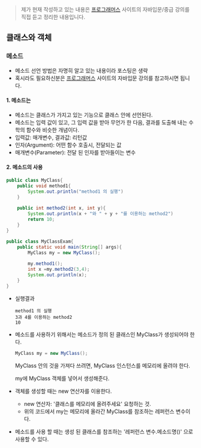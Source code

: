 > 제가 현재 작성하고 있는 내용은  [프로그래머스]( https://programmers.co.kr/learn ) 사이트의 자바입문/중급 강의를 직접 듣고 정리한 내용입니다.



## 클래스와 객체

### 메소드

- 메소드 선언 방법은 자명히 알고 있는 내용이라 포스팅은 생략
- 혹시라도 필요하신분은 [프로그래머스]( https://programmers.co.kr/learn ) 사이트의 자바입문 강의를 참고하시면 됩니다.



#### 1. 메소드는

- 메소드는 클래스가 가지고 있는 기능으로 클래스 안에 선언된다.
- 메소드는 입력 값이 있고, 그 입력 값을 받아 무언가 한 다음, 결과를 도출해 내는 수학의 함수와 비슷한 개념이다.
- 입력값: 매개변수, 결과값: 리턴값
- 인자(Argument): 어떤 함수 호출시, 전달되는 값
- 매개변수(Parameter): 전달 된 인자를 받아들이는 변수





#### 2. 메소드의 사용

```java
public class MyClass{
	public void method1{
        System.out.println("method1 의 실행")
    }
    
    public int method2(int x, int y){
        System.out.println(x + "와 " + y + "를 이용하는 method2")
        return 10; 
    }
}
```

```java
public class MyClassExam{
    public static void main(String[] args){
        MyClass my = new MyClass();
        
        my.method1();
        int x =my.method2(3,4);
        System.out.println(x);
    }
}
```

- 실행결과

  ```
  method1 의 실행
  3과 4를 이용하는 method2
  10
  ```

- 메소드를 사용하기 위해서는 메소드가 정의 된 클래스인 MyClass가 생성되어야 한다.

  ```java
  MyClass my = new MyClass();
  ```

  MyClass 안의 것을 가져다 쓰려면, MyClass 인스턴스를 메모리에 올려야 한다.

  my에 MyClass 객체를 넣어서 생성해준다.

- 객체를 생성할 때는 new 연산자를 이용한다.
  - new 연산자: '클래스를 메모리에 올려주세요' 요청하는 것.
  - 위의 코드에서 my는 메모리에 올라간 MyClass를 참조하는 레퍼런스 변수이다.

- 메소드를 사용 할 때는 생성 된 클래스를 참조하는 '레퍼런스 변수.메소드명()' 으로 사용할 수 있다.
